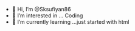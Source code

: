 - 👋 Hi, I’m @Sksufiyan86
- 👀 I’m interested in ... Coding 
- 🌱 I’m currently learning ...just started with html
  
  

<!---
Sksufiyan86/Sksufiyan86 is a ✨ special ✨ repository because its `README.md` (this file) appears on your GitHub profile.
You can click the Preview link to take a look at your changes.
--->

